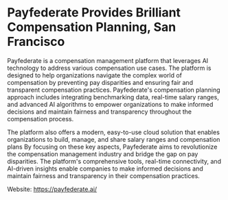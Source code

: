# Payfederate Provides Brilliant Compensation Planning, San Francisco

Payfederate is a compensation management platform that leverages AI technology to address various compensation use cases. The platform is designed to help organizations navigate the complex world of compensation by preventing pay disparities and ensuring fair and transparent compensation practices. Payfederate's compensation planning approach includes integrating benchmarking data, real-time salary ranges, and advanced AI algorithms to empower organizations to make informed decisions and maintain fairness and transparency throughout the compensation process. 

The platform also offers a modern, easy-to-use cloud solution that enables organizations to build, manage, and share salary ranges and compensation plans By focusing on these key aspects, Payfederate aims to revolutionize the compensation management industry and bridge the gap on pay disparities. The platform's comprehensive tools, real-time connectivity, and AI-driven insights enable companies to make informed decisions and maintain fairness and transparency in their compensation practices.

Website: https://payfederate.ai/
